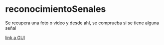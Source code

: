 # reconocimientoSenales

Se recupera una foto o video y desde ahí, se comprueba si se tiene alguna señal

[link a GUI](GUI)
